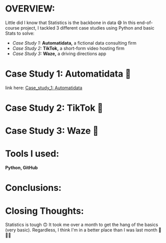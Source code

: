 # OVERVIEW:
Little did I know that Statistics is the backbone in data 😅 In this end-of-course project, I tackled 3 different case studies using Python and basic Stats to solve:
- *Case Study 1:* **Automatidata,** a fictional data consulting firm
- *Case Study 2:* **TikTok,** a short-form video hosting firm
- *Case Study 3:* **Waze,** a driving directions app

# Case Study 1: Automatidata 🔎 
link here: [Case_study_1: Automatidata](/Case_study_1_Automatidata.jpynb/)




# Case Study 2: TikTok 🎵


# Case Study 3: Waze 🧭

# Tools I used:
**Python, GitHub**

# Conclusions:

# Closing Thoughts:
Statistics is tough 🙃 It took me over a month to get the hang of the basics (very basic). Regardless, I think I'm in a better place than I was last month 🐌🐌🐌
